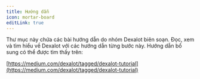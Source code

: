 ```yaml
---
title: Hướng dẫn
icon: mortar-board
editLink: true
---
```


Thư mục này chứa các bài hướng dẫn do nhóm Dexalot biên soạn. Đọc, xem và tìm hiểu về Dexalot với các hướng dẫn từng bước này. Hướng dẫn bổ sung có thể được tìm thấy trên:

[https://medium.com/dexalot/tagged/dexalot-tutorial](https://medium.com/dexalot/tagged/dexalot-tutorial)
